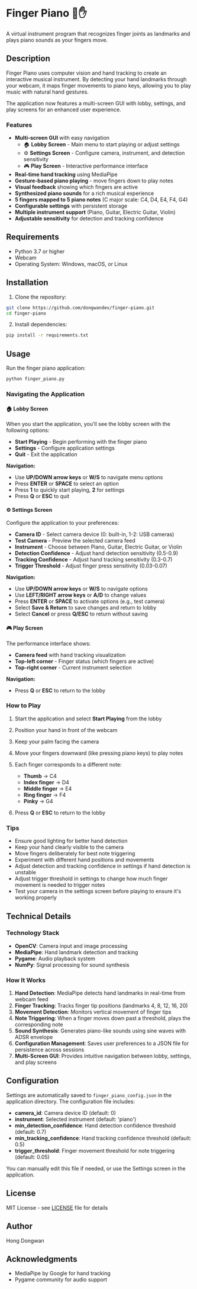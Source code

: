 # Finger Piano 🎹✋

A virtual instrument program that recognizes finger joints as landmarks and plays piano sounds as your fingers move.

## Description

Finger Piano uses computer vision and hand tracking to create an interactive musical instrument. By detecting your hand landmarks through your webcam, it maps finger movements to piano keys, allowing you to play music with natural hand gestures.

The application now features a multi-screen GUI with lobby, settings, and play screens for an enhanced user experience.

### Features

- **Multi-screen GUI** with easy navigation
  - 🏠 **Lobby Screen** - Main menu to start playing or adjust settings
  - ⚙️ **Settings Screen** - Configure camera, instrument, and detection sensitivity
  - 🎮 **Play Screen** - Interactive performance interface
- **Real-time hand tracking** using MediaPipe
- **Gesture-based piano playing** - move fingers down to play notes
- **Visual feedback** showing which fingers are active
- **Synthesized piano sounds** for a rich musical experience
- **5 fingers mapped to 5 piano notes** (C major scale: C4, D4, E4, F4, G4)
- **Configurable settings** with persistent storage
- **Multiple instrument support** (Piano, Guitar, Electric Guitar, Violin)
- **Adjustable sensitivity** for detection and tracking confidence

## Requirements

- Python 3.7 or higher
- Webcam
- Operating System: Windows, macOS, or Linux

## Installation

1. Clone the repository:
```bash
git clone https://github.com/dongwandev/finger-piano.git
cd finger-piano
```

2. Install dependencies:
```bash
pip install -r requirements.txt
```

## Usage

Run the finger piano application:
```bash
python finger_piano.py
```

### Navigating the Application

#### 🏠 Lobby Screen
When you start the application, you'll see the lobby screen with the following options:
- **Start Playing** - Begin performing with the finger piano
- **Settings** - Configure application settings
- **Quit** - Exit the application

**Navigation:**
- Use **UP/DOWN arrow keys** or **W/S** to navigate menu options
- Press **ENTER** or **SPACE** to select an option
- Press **1** to quickly start playing, **2** for settings
- Press **Q** or **ESC** to quit

#### ⚙️ Settings Screen
Configure the application to your preferences:
- **Camera ID** - Select camera device (0: built-in, 1-2: USB cameras)
- **Test Camera** - Preview the selected camera feed
- **Instrument** - Choose between Piano, Guitar, Electric Guitar, or Violin
- **Detection Confidence** - Adjust hand detection sensitivity (0.5-0.9)
- **Tracking Confidence** - Adjust hand tracking sensitivity (0.3-0.7)
- **Trigger Threshold** - Adjust finger press sensitivity (0.03-0.07)

**Navigation:**
- Use **UP/DOWN arrow keys** or **W/S** to navigate options
- Use **LEFT/RIGHT arrow keys** or **A/D** to change values
- Press **ENTER** or **SPACE** to activate options (e.g., test camera)
- Select **Save & Return** to save changes and return to lobby
- Select **Cancel** or press **Q/ESC** to return without saving

#### 🎮 Play Screen
The performance interface shows:
- **Camera feed** with hand tracking visualization
- **Top-left corner** - Finger status (which fingers are active)
- **Top-right corner** - Current instrument selection

**Navigation:**
- Press **Q** or **ESC** to return to the lobby

### How to Play

1. Start the application and select **Start Playing** from the lobby
2. Position your hand in front of the webcam
3. Keep your palm facing the camera
4. Move your fingers downward (like pressing piano keys) to play notes
5. Each finger corresponds to a different note:
   - **Thumb** → C4
   - **Index finger** → D4
   - **Middle finger** → E4
   - **Ring finger** → F4
   - **Pinky** → G4

6. Press **Q** or **ESC** to return to the lobby

### Tips

- Ensure good lighting for better hand detection
- Keep your hand clearly visible to the camera
- Move fingers deliberately for best note triggering
- Experiment with different hand positions and movements
- Adjust detection and tracking confidence in settings if hand detection is unstable
- Adjust trigger threshold in settings to change how much finger movement is needed to trigger notes
- Test your camera in the settings screen before playing to ensure it's working properly

## Technical Details

### Technology Stack

- **OpenCV**: Camera input and image processing
- **MediaPipe**: Hand landmark detection and tracking
- **Pygame**: Audio playback system
- **NumPy**: Signal processing for sound synthesis

### How It Works

1. **Hand Detection**: MediaPipe detects hand landmarks in real-time from webcam feed
2. **Finger Tracking**: Tracks finger tip positions (landmarks 4, 8, 12, 16, 20)
3. **Movement Detection**: Monitors vertical movement of finger tips
4. **Note Triggering**: When a finger moves down past a threshold, plays the corresponding note
5. **Sound Synthesis**: Generates piano-like sounds using sine waves with ADSR envelope
6. **Configuration Management**: Saves user preferences to a JSON file for persistence across sessions
7. **Multi-Screen GUI**: Provides intuitive navigation between lobby, settings, and play screens

## Configuration

Settings are automatically saved to `finger_piano_config.json` in the application directory. The configuration file includes:

- **camera_id**: Camera device ID (default: 0)
- **instrument**: Selected instrument (default: 'piano')
- **min_detection_confidence**: Hand detection confidence threshold (default: 0.7)
- **min_tracking_confidence**: Hand tracking confidence threshold (default: 0.5)
- **trigger_threshold**: Finger movement threshold for note triggering (default: 0.05)

You can manually edit this file if needed, or use the Settings screen in the application.

## License

MIT License - see [LICENSE](LICENSE) file for details

## Author

Hong Dongwan

## Acknowledgments

- MediaPipe by Google for hand tracking
- Pygame community for audio support